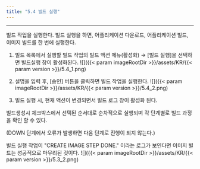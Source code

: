 ```yaml
---
title: "5.4 빌드 실행"
---
```


---
빌드 작업을 실행한다. 빌드 실행을 하면, 어플리케이션 다운로드, 어플리케이션 빌드, 이미지 빌드를 한 번에 실행한다.

1. 빌드 목록에서 실행할 빌드 작업의 빌드 액션 메뉴\(활성화\) → [빌드 실행]을 선택하면 빌드실행 창이 활성화된다.
![]({{< param imageRootDir >}}/assets/KR/{{< param version >}}/5.4_1.png)

2. 설명을 입력 후, [승인] 버튼을 클릭하면 빌드 작업을 실행한다.
![]({{< param imageRootDir >}}/assets/KR/{{< param version >}}/5.4_2.png)

3. 빌드 실행 시, 현재 액션이 변경되면서 빌드 로그 창이 활성화 된다.

빌드생성시 체크박스에서 선택된 순서대로 순차적으로 실행되며 각 단계별로 빌드 과정을 확인 할 수 있다.

\(DOWN 단계에서 오류가 발생하면 다음 단계로 진행이 되지 않는다.\)

빌드 실행 작업이 "CREATE IMAGE STEP DONE." 이라는 로그가 보인다면 이미지 빌드는 성공적으로 마무리된 것이다.
![]({{< param imageRootDir >}}/assets/KR/{{< param version >}}/5.3_2.png)

